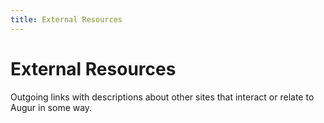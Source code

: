 ```yaml
---
title: External Resources
---
```

# External Resources 

Outgoing links with descriptions about other sites that interact or relate to Augur in some way.

